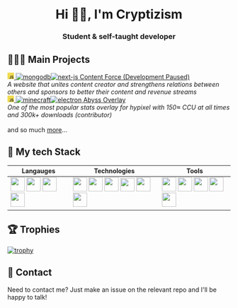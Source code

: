 <h1 align="center">Hi 👋🏿, I'm Cryptizism</h1>
<h3 align="center">Student & self-taught developer</h3>

## 👨🏿‍💻 Main Projects
<a href="https://developer.mozilla.org/en-US/docs/Web/JavaScript" target="_blank"><img src="https://raw.githubusercontent.com/devicons/devicon/master/icons/javascript/javascript-original.svg" alt="javascript" width="15" height="15"/> </a> <a href="https://discord.com/" target="_blank"><a href="https://www.mongodb.com/" target="_blank"><img src="https://citywebconsultants.co.uk/sites/default/files/inline-images/mongo-medium.png" alt="mongodb" width="15" height="15"/></a><a href="https://nextjs.org/" target="_blank"><img src="https://d2nir1j4sou8ez.cloudfront.net/wp-content/uploads/2021/12/nextjs-boilerplate-logo.png" alt="next-js" width="15" height="15"/> </a>[Content Force (Development Paused)](https://twitter.com/contentforceapp)<br>*A website that unites content creator and strengthens relations between others and sponsors to better their content and revenue streams* <br>
<a href="https://developer.mozilla.org/en-US/docs/Web/JavaScript" target="_blank"><img src="https://raw.githubusercontent.com/devicons/devicon/master/icons/javascript/javascript-original.svg" alt="javascript" width="15" height="15"/> </a> <a href="https://minecraft.net" target="_blank"> <img src="https://cdn.icon-icons.com/icons2/2699/PNG/512/minecraft_logo_icon_168974.png" alt="minecraft" width="15" height="15"/></a><a href="https://www.electronjs.org/" target="_blank"><img src="https://upload.wikimedia.org/wikipedia/commons/thumb/9/91/Electron_Software_Framework_Logo.svg/2048px-Electron_Software_Framework_Logo.svg.png" alt="electron" width="15" height="15"/> </a>[Abyss Overlay](https://github.com/Chit132/abyss-overlay)<br>*One of the most popular stats overlay for hypixel with 150≈ CCU at all times and 300k+ downloads (contributor)*<br>
<br> and so much [more](https://github.com/Cryptizism?tab=repositories)...
## 🤖 My tech Stack
| Langauges | Technologies | Tools |
| --- | --- | --- | 
| <img src="https://cdn-icons-png.flaticon.com/512/5968/5968292.png" width="32" height="32"> <img src="https://cdn-icons-png.flaticon.com/512/5968/5968381.png" width="32" height="32"> <img src="https://cdn-icons-png.flaticon.com/512/6132/6132221.png" width="32" height="32"> <img src="https://cdn-icons-png.flaticon.com/512/226/226777.png" width="32" height="32"> | <img src="https://the-guild.dev/blog-assets/nodejs-esm/nodejs_logo.png" width="32" height="32"> <img src="https://cdn.buttercms.com/kvaKsz41SICJGw27Ic5K" width="32" height="32"> <img src="https://d2nir1j4sou8ez.cloudfront.net/wp-content/uploads/2021/12/nextjs-boilerplate-logo.png" width="32" height="32"> <img src="https://upload.wikimedia.org/wikipedia/commons/thumb/a/a7/React-icon.svg/2300px-React-icon.svg.png" width="32" height="30"> <img src="https://citywebconsultants.co.uk/sites/default/files/inline-images/mongo-medium.png" width="32" height="32"> <img src="https://www.svgrepo.com/show/303460/redis-logo.svg" width="32" height="32"> | <img src="https://upload.wikimedia.org/wikipedia/commons/thumb/9/9a/Visual_Studio_Code_1.35_icon.svg/2048px-Visual_Studio_Code_1.35_icon.svg.png" width="32" height="32"> <img src="https://visualstudio.microsoft.com/wp-content/uploads/2021/10/Product-Icon.svg" width="32" height="32"> <img src="https://upload.wikimedia.org/wikipedia/commons/thumb/9/9c/IntelliJ_IDEA_Icon.svg/1200px-IntelliJ_IDEA_Icon.svg.png" width="32" height="32"> <img src="https://cdn2.downdetector.com/static/uploads/logo/figma2.png" width="32" height="32"> <img src="https://upload.wikimedia.org/wikipedia/commons/thumb/0/0c/Blender_logo_no_text.svg/2503px-Blender_logo_no_text.svg.png" width="32" height="32"> |

## 🏆 Trophies
[![trophy](https://github-profile-trophy.vercel.app/?username=cryptizism&theme=onedark&column=-1)](https://github.com/ryo-ma/github-profile-trophy)

## 💬 Contact
Need to contact me? Just make an issue on the relevant repo and I'll be happy to talk!
